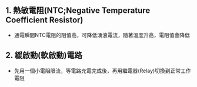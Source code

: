 ## 1. 熱敏電阻(NTC;Negative Temperature Coefficient Resistor)

- 通電瞬間NTC電阻的阻值高，可降低湧浪電流，隨著溫度升高，電阻值會降低

## 2. 緩啟動(軟啟動)電路

- 先用一個小電阻限流，等電路充電完成後，再用繼電器(Relay)切換到正常工作電阻